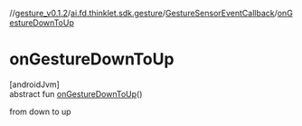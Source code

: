 //[gesture_v0.1.2](../../../index.md)/[ai.fd.thinklet.sdk.gesture](../index.md)/[GestureSensorEventCallback](index.md)/[onGestureDownToUp](on-gesture-down-to-up.md)

# onGestureDownToUp

[androidJvm]\
abstract fun [onGestureDownToUp](on-gesture-down-to-up.md)()

from down to up

